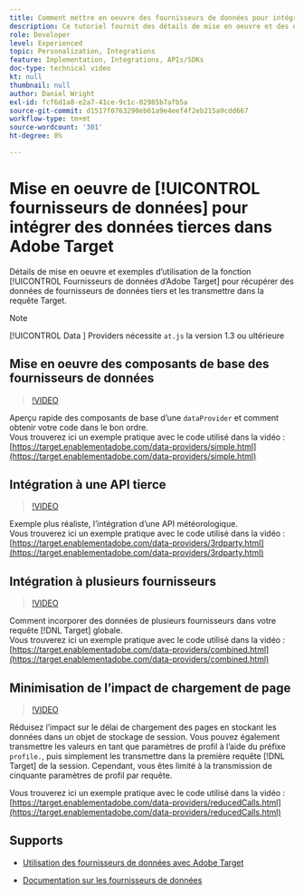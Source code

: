 ```yaml
---
title: Comment mettre en oeuvre des fournisseurs de données pour intégrer des données tierces
description: Ce tutoriel fournit des détails de mise en oeuvre et des exemples d’utilisation de la fonction Fournisseurs de données Adobe Target pour récupérer les données de fournisseurs de données tiers et les transmettre dans la requête Target.
role: Developer
level: Experienced
topic: Personalization, Integrations
feature: Implementation, Integrations, APIs/SDKs
doc-type: technical video
kt: null
thumbnail: null
author: Daniel Wright
exl-id: fcf6d1a8-e2a7-41ce-9c1c-02985b7afb5a
source-git-commit: d1517f0763290eb61a9e4eef4f2eb215a9cdd667
workflow-type: tm+mt
source-wordcount: '301'
ht-degree: 0%

---
```


# Mise en oeuvre de [!UICONTROL fournisseurs de données] pour intégrer des données tierces dans Adobe Target

Détails de mise en oeuvre et exemples d’utilisation de la fonction [!UICONTROL Fournisseurs de données d’Adobe Target] pour récupérer des données de fournisseurs de données tiers et les transmettre dans la requête Target.

>[!NOTE]
>
>[!UICONTROL Data ] Providers nécessite  `at.js` la version 1.3 ou ultérieure

## Mise en oeuvre des composants de base des fournisseurs de données

>[!VIDEO](https://video.tv.adobe.com/v/22348/?quality=12)

Aperçu rapide des composants de base d’une `dataProvider` et comment obtenir votre code dans le bon ordre.\
Vous trouverez ici un exemple pratique avec le code utilisé dans la vidéo :
[https://target.enablementadobe.com/data-providers/simple.html](https://target.enablementadobe.com/data-providers/simple.html)

## Intégration à une API tierce

>[!VIDEO](https://video.tv.adobe.com/v/22345/)

Exemple plus réaliste, l’intégration d’une API météorologique.\
Vous trouverez ici un exemple pratique avec le code utilisé dans la vidéo :
[https://target.enablementadobe.com/data-providers/3rdparty.html](https://target.enablementadobe.com/data-providers/3rdparty.html)

## Intégration à plusieurs fournisseurs

>[!VIDEO](https://video.tv.adobe.com/v/22346/)

Comment incorporer des données de plusieurs fournisseurs dans votre requête [!DNL Target] globale.\
Vous trouverez ici un exemple pratique avec le code utilisé dans la vidéo :
[https://target.enablementadobe.com/data-providers/combined.html](https://target.enablementadobe.com/data-providers/combined.html)

## Minimisation de l’impact de chargement de page

>[!VIDEO](https://video.tv.adobe.com/v/22347/)

Réduisez l’impact sur le délai de chargement des pages en stockant les données dans un objet de stockage de session. Vous pouvez également transmettre les valeurs en tant que paramètres de profil à l’aide du préfixe `profile.`, puis simplement les transmettre dans la première requête [!DNL Target] de la session. Cependant, vous êtes limité à la transmission de cinquante paramètres de profil par requête.

Vous trouverez ici un exemple pratique avec le code utilisé dans la vidéo : [https://target.enablementadobe.com/data-providers/reducedCalls.html](https://target.enablementadobe.com/data-providers/reducedCalls.html)

## Supports

* [Utilisation des fournisseurs de données avec Adobe Target](use-data-providers-to-integrate-third-party-data.md)

* [Documentation sur les fournisseurs de données](https://experienceleague.adobe.com/docs/target/using/implement-target/client-side/at-js-implementation/functions-overview/targetgobalsettings.html?lang=en#data-providers)
